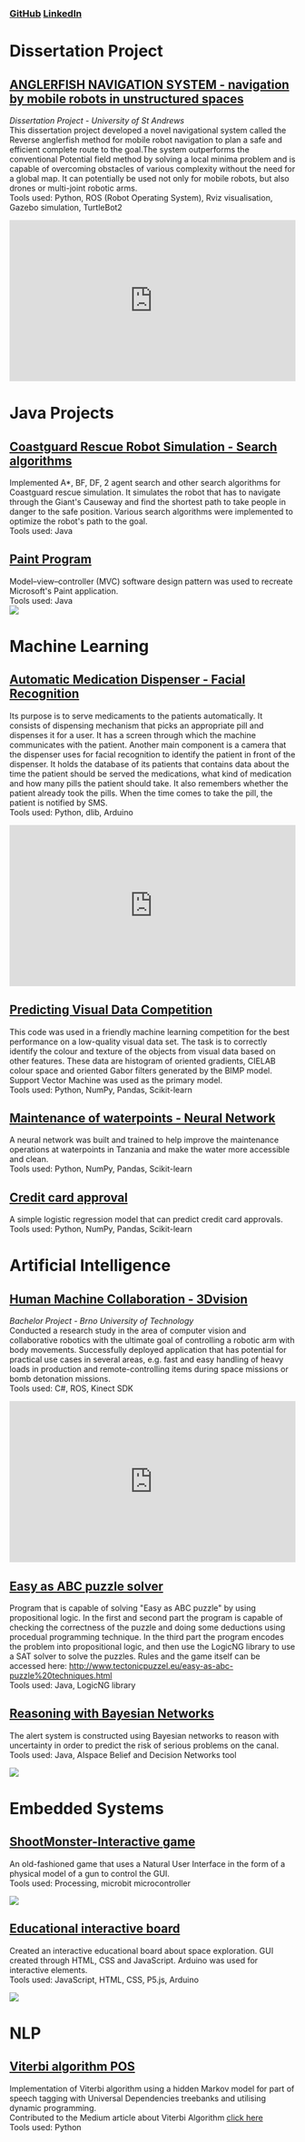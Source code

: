 ### [GitHub](https://github.com/pavsob) [LinkedIn](https://www.linkedin.com/in/pavel-sobotka-4041ab197/)

# Dissertation Project
## [ANGLERFISH NAVIGATION SYSTEM - navigation by mobile robots in unstructured spaces](https://github.com/pavsob/ANGLERFISH-NAVIGATION-SYSTEM---navigation-by-mobile-robots-in-unstructured-spaces)
*Dissertation Project - University of St Andrews*  
This dissertation project developed a novel navigational system called the Reverse anglerfish method for mobile robot navigation to plan a safe and efficient complete route to the goal.The system outperforms the conventional Potential field method by solving a local minima problem and is capable of overcoming obstacles of various complexity without the need for a global map. It can potentially be used not only for mobile robots, but also drones or multi-joint robotic arms.  
Tools used: Python, ROS (Robot Operating System), Rviz visualisation, Gazebo simulation, TurtleBot2
<!---
#![](/images/turtlebot.png)
-->
<iframe src="https://www.linkedin.com/embed/feed/update/urn:li:ugcPost:6839505096296931328?compact=1" height="284" width="504" frameborder="0" allowfullscreen="" title="Embedded post"></iframe>

# Java Projects
## [Coastguard Rescue Robot Simulation - Search algorithms](https://github.com/pavsob/Search-Coastguard-Rescue-Simulations)
Implemented A*, BF, DF, 2 agent search and other search algorithms for Coastguard rescue simulation. It simulates the robot that has to navigate through the Giant's Causeway and find the shortest path to take people in danger to the safe position. Various search algorithms were implemented to optimize the robot's path to the goal.  
Tools used: Java  
## [Paint Program](https://github.com/pavsob/Paint-Program---in-Java)
Model–view–controller (MVC) software design pattern was used to recreate Microsoft's Paint application.  
Tools used: Java  
![](/images/rsz_2mainwindow.png)

# Machine Learning
## [Automatic Medication Dispenser - Facial Recognition](https://github.com/pavsob/Automatic-Medication-Dispenser---Facial-Recognition)
Its purpose is to serve medicaments to the patients automatically. It consists of dispensing mechanism that picks an appropriate pill and dispenses it for a user. It has a screen through which the machine communicates with the patient. Another main component is a camera that the dispenser uses for facial recognition to identify the patient in front of the dispenser. It holds the database of its patients that contains data about the time the patient should be served the medications, what kind of medication and how many pills the patient should take. It also remembers whether the patient already took the pills. When the time comes to take the pill, the patient is notified by SMS.  
Tools used: Python, dlib, Arduino
<!---
![](/images/rsz_1dispenser.jpg)
-->
<iframe src="https://www.linkedin.com/embed/feed/update/urn:li:ugcPost:6803698440846086144?compact=1" height="284" width="504" frameborder="0" allowfullscreen="" title="Embedded post"></iframe>

## [Predicting Visual Data Competition](https://github.com/pavsob/Predicting-Visual-Data---Machine-Learning)
This code was used in a friendly machine learning competition for the best performance on a low-quality visual data set.
The task is to correctly identify the colour and texture of the objects from visual data based on other features. These data are histogram of oriented gradients, CIELAB colour space and oriented Gabor filters generated by the BIMP model. Support Vector Machine was used as the primary model.  
Tools used: Python, NumPy, Pandas, Scikit-learn

## [Maintenance of waterpoints - Neural Network](https://github.com/pavsob/Maintenance-of-waterpoints---Neural-Nets)
A neural network was built and trained to help improve the maintenance operations at waterpoints in Tanzania and make the water more accessible and clean.  
Tools used: Python, NumPy, Pandas, Scikit-learn

## [Credit card approval](https://github.com/pavsob/Credit-card-approval)
A simple logistic regression model that can predict credit card approvals.  
Tools used: Python, NumPy, Pandas, Scikit-learn

# Artificial Intelligence
## [Human Machine Collaboration - 3Dvision](https://github.com/pavsob/Human-Machine-Collaboration---3Dvision)
*Bachelor Project - Brno University of Technology*  
Conducted a research study in the area of computer vision and collaborative robotics with the ultimate goal of controlling a robotic arm with body movements. Successfully deployed application that has potential for practical use cases in several areas, e.g. fast and easy handling of heavy loads in production and remote-controlling items during space missions or bomb detonation missions.  
Tools used: C#, ROS, Kinect SDK
<!---
![](/images/guivision.png) ![](/images/robarm.png)
-->
<iframe src="https://www.linkedin.com/embed/feed/update/urn:li:ugcPost:6802903176828735488?compact=1" height="284" width="504" frameborder="0" allowfullscreen="" title="Embedded post"></iframe>

## [Easy as ABC puzzle solver](https://github.com/pavsob/Easy-as-ABC-puzzle-solver)
Program that is capable of solving "Easy as ABC puzzle" by using propositional logic. In the first and second part the program is capable of checking the correctness of the puzzle and doing some deductions using procedual programming technique. In the third part the program encodes the problem into propositional logic, and then use the LogicNG library to use a SAT solver to solve the puzzles. Rules and the game itself can be accessed here: http://www.tectonicpuzzel.eu/easy-as-abc-puzzle%20techniques.html  
Tools used: Java, LogicNG library
## [Reasoning with Bayesian Networks](https://github.com/pavsob/Reasoning-with-Bayesian-Networks)
The alert system is constructed using Bayesian networks to reason with uncertainty in order to predict the risk of serious problems on the canal.  
Tools used: Java, AIspace Belief and Decision Networks tool

![](/images/alert_system.png)

# Embedded Systems
## [ShootMonster-Interactive game](https://github.com/pavsob/ShootMonster-game)
An old-fashioned game that uses a Natural User Interface in the form of a physical model of a gun to control the GUI.  
Tools used: Processing, microbit microcontroller

![](/images/monster.png)

## [Educational interactive board](https://github.com/pavsob/Educational-interactive-board)
Created an interactive educational board about space exploration. GUI created through HTML, CSS and JavaScript. Arduino was used for interactive elements.  
Tools used: JavaScript, HTML, CSS, P5.js, Arduino

![](/images/space.png)

# NLP
## [Viterbi algorithm POS](https://github.com/pavsob/Viterbi-algorithm-POS)
Implementation of Viterbi algorithm using a hidden Markov model for part of speech tagging with Universal Dependencies treebanks and utilising dynamic programming.  
Contributed to the Medium article about Viterbi Algorithm [click here](https://medium.com/data-science-in-your-pocket/pos-tagging-using-hidden-markov-models-hmm-viterbi-algorithm-in-nlp-mathematics-explained-d43ca89347c4)  
Tools used: Python
